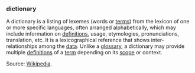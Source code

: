 ### dictionary

<p class="c8"><span>A dictionary is a listing of </span><span>lexemes</span><span>&nbsp;(words or </span><span class="c2"><a class="c3" href="#h.ojn7uxdcaf7u">terms</a></span><span>) from the </span><span>lexicon</span><span>&nbsp;of one or more specific </span><span>languages</span><span>, often arranged </span><span>alphabetically</span><span>, which may include information on </span><span class="c2"><a class="c3" href="#h.beph188xy39q">definitions</a></span><span>, usage, </span><span>etymologies</span><span>, </span><span>pronunciations</span><span>, </span><span>translation</span><span>, etc. It is a </span><span>lexicographical</span><span>&nbsp;reference that shows inter-relationships among the </span><span class="c2"><a class="c3" href="#h.o783ayrrkc6g">data</a></span><span>. Unlike a </span><span class="c2"><a class="c3" href="#h.z1he49173rzw">glossary</a></span><span>, a dictionary may provide multiple </span><span class="c2"><a class="c3" href="#h.beph188xy39q">definitions</a></span><span>&nbsp;of a </span><span class="c2"><a class="c3" href="#h.ojn7uxdcaf7u">term</a></span><span>&nbsp;depending on its </span><span class="c2"><a class="c3" href="#h.5cfb6xokygh4">scope</a></span><span class="c0">&nbsp;or context.</span></p><p class="c8"><span>Source: </span><span class="c2"><a class="c3" href="https://www.google.com/url?q=https://en.wikipedia.org/wiki/Dictionary&amp;sa=D&amp;source=editors&amp;ust=1706779842597647&amp;usg=AOvVaw0PmdAb7w_YdXqgB6WwIffT">Wikipedia</a></span><span class="c0">.</span></p>